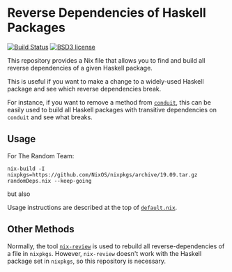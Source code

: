 # Reverse Dependencies of Haskell Packages

[![Build Status](https://secure.travis-ci.org/cdepillabout/nix-reverse-deps-of-haskell-package.svg)](http://travis-ci.org/cdepillabout/nix-reverse-deps-of-haskell-package)
[![BSD3 license](https://img.shields.io/badge/license-BSD3-blue.svg)](./LICENSE)

This repository provides a Nix file that allows you to find and build all
reverse dependencies of a given Haskell package.

This is useful if you want to make a change to a widely-used Haskell package
and see which reverse dependencies break.

For instance, if you want to remove a method from
[`conduit`](http://hackage.haskell.org/package/conduit), this can be easily
used to build all Haskell packages with transitive dependencies on `conduit`
and see what breaks.

## Usage

For The Random Team:

```
nix-build -I nixpkgs=https://github.com/NixOS/nixpkgs/archive/19.09.tar.gz randomDeps.nix --keep-going
```

but also

Usage instructions are described at the top of [`default.nix`](./default.nix).

## Other Methods

Normally, the tool [`nix-review`](https://github.com/Mic92/nix-review)
is used to rebuild all reverse-dependencies of a file in `nixpkgs`.  However,
`nix-review` doesn't work with the Haskell package set in `nixpkgs`, so this
repository is necessary.
